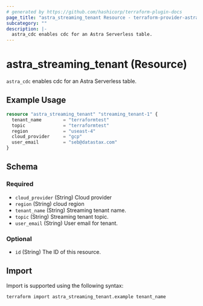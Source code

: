 ```yaml
---
# generated by https://github.com/hashicorp/terraform-plugin-docs
page_title: "astra_streaming_tenant Resource - terraform-provider-astra"
subcategory: ""
description: |-
  astra_cdc enables cdc for an Astra Serverless table.
---
```


# astra_streaming_tenant (Resource)

`astra_cdc` enables cdc for an Astra Serverless table.

## Example Usage

```terraform
resource "astra_streaming_tenant" "streaming_tenant-1" {
  tenant_name        = "terraformtest"
  topic              = "terraformtest"
  region             = "useast-4"
  cloud_provider     = "gcp"
  user_email         = "seb@datastax.com"
}
```

<!-- schema generated by tfplugindocs -->
## Schema

### Required

- `cloud_provider` (String) Cloud provider
- `region` (String) cloud region
- `tenant_name` (String) Streaming tenant name.
- `topic` (String) Streaming tenant topic.
- `user_email` (String) User email for tenant.

### Optional

- `id` (String) The ID of this resource.

## Import

Import is supported using the following syntax:

```shell
terraform import astra_streaming_tenant.example tenant_name
```
